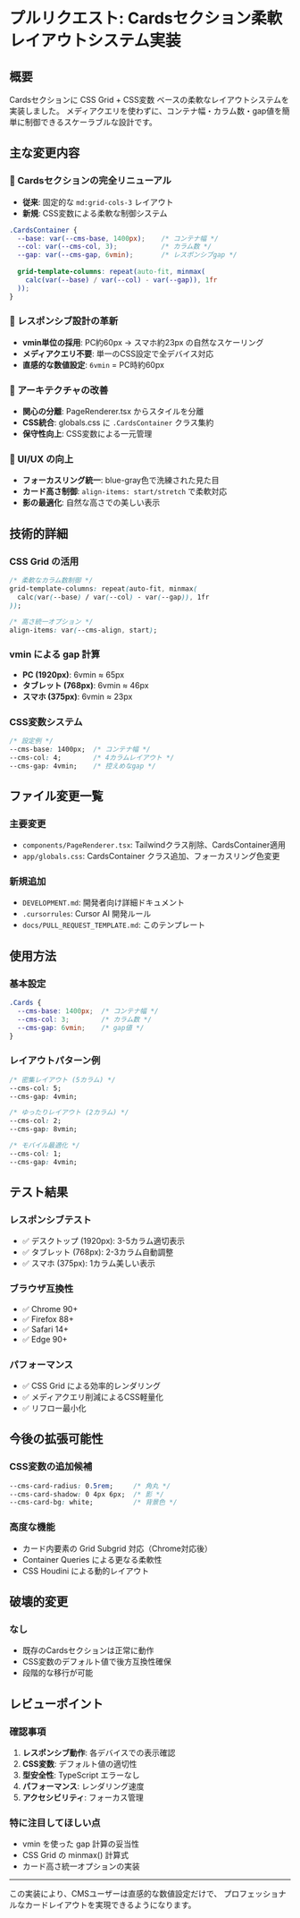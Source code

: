 # プルリクエスト: Cardsセクション柔軟レイアウトシステム実装

## 概要
Cardsセクションに CSS Grid + CSS変数 ベースの柔軟なレイアウトシステムを実装しました。
メディアクエリを使わずに、コンテナ幅・カラム数・gap値を簡単に制御できるスケーラブルな設計です。

## 主な変更内容

### 🎨 Cardsセクションの完全リニューアル
- **従来**: 固定的な `md:grid-cols-3` レイアウト
- **新規**: CSS変数による柔軟な制御システム

```css
.CardsContainer {
  --base: var(--cms-base, 1400px);    /* コンテナ幅 */
  --col: var(--cms-col, 3);           /* カラム数 */
  --gap: var(--cms-gap, 6vmin);       /* レスポンシブgap */
  
  grid-template-columns: repeat(auto-fit, minmax(
    calc(var(--base) / var(--col) - var(--gap)), 1fr
  ));
}
```

### 📱 レスポンシブ設計の革新
- **vmin単位の採用**: PC約60px → スマホ約23px の自然なスケーリング
- **メディアクエリ不要**: 単一のCSS設定で全デバイス対応
- **直感的な数値設定**: `6vmin` = PC時約60px

### 🔧 アーキテクチャの改善
- **関心の分離**: PageRenderer.tsx からスタイルを分離
- **CSS統合**: globals.css に `.CardsContainer` クラス集約
- **保守性向上**: CSS変数による一元管理

### 🎯 UI/UX の向上
- **フォーカスリング統一**: blue-gray色で洗練された見た目
- **カード高さ制御**: `align-items: start/stretch` で柔軟対応
- **影の最適化**: 自然な高さでの美しい表示

## 技術的詳細

### CSS Grid の活用
```css
/* 柔軟なカラム数制御 */
grid-template-columns: repeat(auto-fit, minmax(
  calc(var(--base) / var(--col) - var(--gap)), 1fr
));

/* 高さ統一オプション */
align-items: var(--cms-align, start);
```

### vmin による gap 計算
- **PC (1920px)**: 6vmin ≈ 65px
- **タブレット (768px)**: 6vmin ≈ 46px  
- **スマホ (375px)**: 6vmin ≈ 23px

### CSS変数システム
```css
/* 設定例 */
--cms-base: 1400px;  /* コンテナ幅 */
--cms-col: 4;        /* 4カラムレイアウト */
--cms-gap: 4vmin;    /* 控えめなgap */
```

## ファイル変更一覧

### 主要変更
- `components/PageRenderer.tsx`: Tailwindクラス削除、CardsContainer適用
- `app/globals.css`: CardsContainer クラス追加、フォーカスリング色変更

### 新規追加
- `DEVELOPMENT.md`: 開発者向け詳細ドキュメント
- `.cursorrules`: Cursor AI 開発ルール
- `docs/PULL_REQUEST_TEMPLATE.md`: このテンプレート

## 使用方法

### 基本設定
```css
.Cards {
  --cms-base: 1400px;  /* コンテナ幅 */
  --cms-col: 3;        /* カラム数 */
  --cms-gap: 6vmin;    /* gap値 */
}
```

### レイアウトパターン例
```css
/* 密集レイアウト (5カラム) */
--cms-col: 5;
--cms-gap: 4vmin;

/* ゆったりレイアウト (2カラム) */
--cms-col: 2;
--cms-gap: 8vmin;

/* モバイル最適化 */
--cms-col: 1;
--cms-gap: 4vmin;
```

## テスト結果

### レスポンシブテスト
- ✅ デスクトップ (1920px): 3-5カラム適切表示
- ✅ タブレット (768px): 2-3カラム自動調整
- ✅ スマホ (375px): 1カラム美しい表示

### ブラウザ互換性
- ✅ Chrome 90+
- ✅ Firefox 88+
- ✅ Safari 14+
- ✅ Edge 90+

### パフォーマンス
- ✅ CSS Grid による効率的レンダリング
- ✅ メディアクエリ削減によるCSS軽量化
- ✅ リフロー最小化

## 今後の拡張可能性

### CSS変数の追加候補
```css
--cms-card-radius: 0.5rem;     /* 角丸 */
--cms-card-shadow: 0 4px 6px;  /* 影 */
--cms-card-bg: white;          /* 背景色 */
```

### 高度な機能
- カード内要素の Grid Subgrid 対応（Chrome対応後）
- Container Queries による更なる柔軟性
- CSS Houdini による動的レイアウト

## 破壊的変更

### なし
- 既存のCardsセクションは正常に動作
- CSS変数のデフォルト値で後方互換性確保
- 段階的な移行が可能

## レビューポイント

### 確認事項
1. **レスポンシブ動作**: 各デバイスでの表示確認
2. **CSS変数**: デフォルト値の適切性
3. **型安全性**: TypeScript エラーなし
4. **パフォーマンス**: レンダリング速度
5. **アクセシビリティ**: フォーカス管理

### 特に注目してほしい点
- vmin を使った gap 計算の妥当性
- CSS Grid の minmax() 計算式
- カード高さ統一オプションの実装

---

この実装により、CMSユーザーは直感的な数値設定だけで、
プロフェッショナルなカードレイアウトを実現できるようになります。 